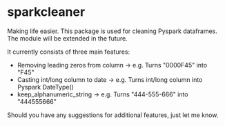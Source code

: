 # sparkcleaner
Making life easier. This package is used for cleaning Pyspark dataframes. The module will be extended in the future.

It currently consists of three main features:
- Removing leading zeros from column -> e.g. Turns "0000F45" into "F45"
- Casting int/long column to date -> e.g. Turns int/long column into Pyspark DateType()
- keep_alphanumeric_string -> e.g. Turns "444-555-666" into "444555666"

Should you have any suggestions for additional features, just let me know.
